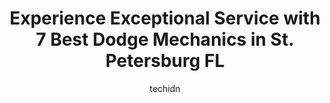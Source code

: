 ---
layout: ampstory
image: https://images.unsplash.com/photo-1629661414961-62b0d03007ab?ixlib=rb-4.0.3&ixid=MnwxMjA3fDB8MHxwaG90by1wYWdlfHx8fGVufDB8fHx8&auto=format&fit=crop&w=640&h=853&q=80
author: techidn
featured: false
description: For top-quality automotive repairs and maintenance, visit the 7 best Dodge Mechanic in St. Petersburg  FL, USA. Their reputation for excellence and their dedication to customer satisfaction 
title: Experience Exceptional Service with 7 Best Dodge Mechanics in St. Petersburg  FL
cover:
   title: Experience Exceptional Service with 7 Best Dodge Mechanics in St. Petersburg  FL
   subtitle: Rickpate
   background: https://images.unsplash.com/photo-1629661414961-62b0d03007ab?ixlib=rb-4.0.3&ixid=MnwxMjA3fDB8MHxwaG90by1wYWdlfHx8fGVufDB8fHx8&auto=format&fit=crop&w=640&h=853&q=80

pages: 
 - layout: thirds
   top: <h1>#1 J.C. Automotive Service, Inc.</h1>
   bottom: "<p>Rude front desk associates!***UPDATE, I have changed my review from a 1 star to the 4 star. My family were in the area from out of town heading on a day trip and broke do</p>"
   background: https://www.knot35.com/toplist/wp-content/uploads/2023/06/best-dodge-mechanic-1-in-st-petersburg-fl-1685832758.jpeg
   backgroundblur: true
 - layout: thirds
   top: <h1>#2 The Burg Automotive</h1>
   bottom: "<p>4590 49th St N, St. Petersburg, FL 33709, United States</p>"
   background: https://www.knot35.com/toplist/wp-content/uploads/2023/06/best-dodge-mechanic-2-in-st-petersburg-fl-1685832758.jpeg
   cta:
      link: https://www.knot35.com/toplist/experience-exceptional-service-with-7-best-dodge-mechanics-in-st-petersburg-fl/
      text: Experience Exceptional Service with 7 Best Dodge Mechanics in St. Petersburg  FL
 - layout: thirds
   top: <h1>#3 Ice Cold Air Discount Auto Repair</h1>
   bottom: "<p>1406 4th St N, St. Petersburg, FL 33704, United States</p>"
   background: https://www.knot35.com/toplist/wp-content/uploads/2023/06/best-dodge-mechanic-3-in-st-petersburg-fl-1685832758.jpeg
   cta:
      link: https://www.knot35.com/toplist/experience-exceptional-service-with-7-best-dodge-mechanics-in-st-petersburg-fl/
      text: Experience Exceptional Service with 7 Best Dodge Mechanics in St. Petersburg  FL
 - layout: thirds
   top: <h1>#4 Brewers Garage</h1>
   bottom: "<p>2929 16th St N, St. Petersburg, FL 33704, United States</p>"
   background: https://images.unsplash.com/photo-1489694553447-4c9339da310d?ixlib=rb-4.0.3&ixid=MnwxMjA3fDB8MHxwaG90by1wYWdlfHx8fGVufDB8fHx8&auto=format&fit=crop&w=640&h=853&q=80
   cta:
      link: https://www.knot35.com/toplist/experience-exceptional-service-with-7-best-dodge-mechanics-in-st-petersburg-fl/
      text: Experience Exceptional Service with 7 Best Dodge Mechanics in St. Petersburg  FL
 - layout: thirds
   top: <h1>#5 Daves Automotive & Gas</h1>
   bottom: "<p>7424 4th St N, St. Petersburg, FL 33702, United States</p>"
   background: https://images.unsplash.com/photo-1580610447943-1bfbef5efe07?ixlib=rb-4.0.3&ixid=MnwxMjA3fDB8MHxwaG90by1wYWdlfHx8fGVufDB8fHx8&auto=format&fit=crop&w=640&h=853&q=80
   cta:
      link: https://www.knot35.com/toplist/experience-exceptional-service-with-7-best-dodge-mechanics-in-st-petersburg-fl/
      text: Experience Exceptional Service with 7 Best Dodge Mechanics in St. Petersburg  FL
 - layout: thirds
   top: <h1>#6 European Performance</h1>
   bottom: "<p>930 4th Ave N, St. Petersburg, FL 33705, United States</p>"
   background: https://images.unsplash.com/photo-1533998839656-76f5e4b2bccb?ixlib=rb-4.0.3&ixid=MnwxMjA3fDB8MHxwaG90by1wYWdlfHx8fGVufDB8fHx8&auto=format&fit=crop&w=640&h=853&q=80
   cta:
      link: https://www.knot35.com/toplist/experience-exceptional-service-with-7-best-dodge-mechanics-in-st-petersburg-fl/
      text: Experience Exceptional Service with 7 Best Dodge Mechanics in St. Petersburg  FL
 - layout: thirds
   top: <h1>#7 Ice Cold Air Discount Auto Repair</h1>
   bottom: "<p>380 34th St N, St. Petersburg, FL 33713, United States</p>"
   background: https://images.unsplash.com/photo-1540457036297-448b6b99e91c?ixlib=rb-4.0.3&ixid=MnwxMjA3fDB8MHxwaG90by1wYWdlfHx8fGVufDB8fHx8&auto=format&fit=crop&w=640&h=853&q=80
   cta:
      link: https://www.knot35.com/toplist/experience-exceptional-service-with-7-best-dodge-mechanics-in-st-petersburg-fl/
      text: Experience Exceptional Service with 7 Best Dodge Mechanics in St. Petersburg  FL
 - layout: thirds
   middle: Continue reading...
   background: https://images.unsplash.com/photo-1599422314077-f4dfdaa4cd09?ixlib=rb-4.0.3&ixid=MnwxMjA3fDB8MHxwaG90by1wYWdlfHx8fGVufDB8fHx8&auto=format&fit=crop&w=640&h=853&q=80
   cta:
      link: https://www.knot35.com/toplist/experience-exceptional-service-with-7-best-dodge-mechanics-in-st-petersburg-fl/
      text: Experience Exceptional Service with 7 Best Dodge Mechanics in St. Petersburg  FL
      
---